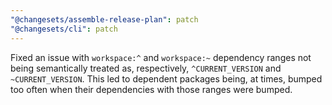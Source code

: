 ```yaml
---
"@changesets/assemble-release-plan": patch
"@changesets/cli": patch
---
```


Fixed an issue with `workspace:^` and `workspace:~` dependency ranges not being semantically treated as, respectively, `^CURRENT_VERSION` and `~CURRENT_VERSION`. This led to dependent packages being, at times, bumped too often when their dependencies with those ranges were bumped.
